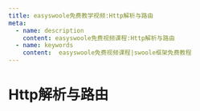```yaml
---
title: easyswoole免费教学视频:Http解析与路由
meta:
  - name: description
    content: easyswoole免费视频课程:Http解析与路由
  - name: keywords
    content:  easyswoole免费视频课程|swoole框架免费教程
---
```

# Http解析与路由
<script type="text/javascript" src="/Js/Ckplayer/ckplayer.js"></script>
<div class="video" style="width: 50rem;height: 30rem;"></div>
<script type="text/javascript">
    var videoObject = {
    		container: '.video',
    		variable: 'player',
    		video:'http://easyswoole.oss-cn-shenzhen.aliyuncs.com/%E5%85%A5%E9%97%A8%E6%95%99%E7%A8%8B1/EasySwooleHttp%E8%A7%A3%E6%9E%90%E5%92%8C%E8%B7%AF%E7%94%B1%E7%AE%80%E4%BB%8B.mp4'
    	};
    var player=new ckplayer(videoObject);
</script>

